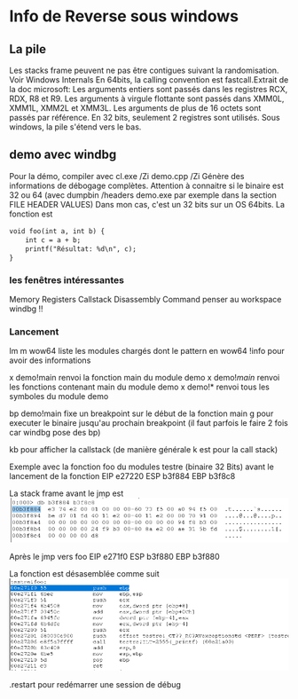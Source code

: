 # Info de Reverse sous windows

## La pile
Les stacks frame peuvent ne pas être contigues suivant la randomisation. Voir Windows Internals
En 64bits, la calling convention est fastcall.Extrait de la doc microsoft: Les arguments entiers sont passés dans les registres RCX, RDX, R8 et R9. Les arguments à virgule flottante sont passés dans XMM0L, XMM1L, XMM2L et XMM3L. Les arguments de plus de 16 octets sont passés par référence. En 32 bits, seulement 2 registres sont utilisés.
Sous windows, la pile s'étend vers le bas.


## demo avec windbg
Pour la démo, compiler avec cl.exe /Zi demo.cpp
/Zi Génère des informations de débogage complètes.
Attention à connaitre si le binaire est 32 ou 64 (avec dumpbin /headers demo.exe par exemple dans la section FILE HEADER VALUES)
Dans mon cas, c'est un 32 bits sur un OS 64bits.
La fonction est
```
void foo(int a, int b) {
    int c = a + b;
    printf("Résultat: %d\n", c);
}
```
### les fenêtres intéressantes
Memory
Registers
Callstack
Disassembly
Command
penser au workspace windbg !!

### Lancement

lm m wow64 liste les modules chargés dont le pattern en wow64
!info pour avoir des informations

x demo!main renvoi la fonction main du module demo
x demo!*main* renvoi les fonctions contenant main du module demo
x demo!* renvoi tous les symboles du module demo

bp demo!main fixe un breakpoint sur le début de la fonction main
g pour executer le binaire jusqu'au prochain breakpoint (il faut parfois le faire 2 fois car windbg pose des bp)

kb pour afficher la callstack (de manière générale k est pour la call stack)

Exemple avec la fonction foo du modules testre (binaire 32 Bits)
avant le lancement de la fonction 
EIP e27220
ESP b3f884
EBP b3f8c8

La stack frame avant le jmp est 
![alt text](image.png)

Après le jmp vers foo
EIP e271f0 
ESP b3f880
EBP b3f880

La fonction est désasemblée comme suit
![alt text](image-1.png)


.restart pour redémarrer une session de débug
 

